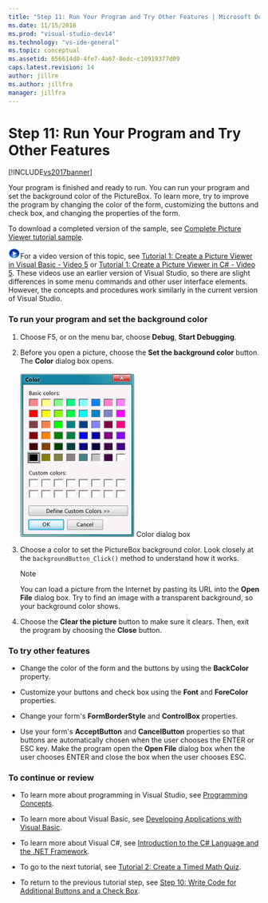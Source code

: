 ```yaml
---
title: "Step 11: Run Your Program and Try Other Features | Microsoft Docs"
ms.date: 11/15/2016
ms.prod: "visual-studio-dev14"
ms.technology: "vs-ide-general"
ms.topic: conceptual
ms.assetid: 656614d0-4fe7-4a67-8edc-c10919377d09
caps.latest.revision: 14
author: jillre
ms.author: jillfra
manager: jillfra
---
```

# Step 11: Run Your Program and Try Other Features
[!INCLUDE[vs2017banner](../includes/vs2017banner.md)]

Your program is finished and ready to run. You can run your program and set the background color of the PictureBox. To learn more, try to improve the program by changing the color of the form, customizing the buttons and check box, and changing the properties of the form.

 To download a completed version of the sample, see [Complete Picture Viewer tutorial sample](http://code.msdn.microsoft.com/Complete-Picture-Viewer-7d91d3a8).

 ![link to video](../data-tools/media/playvideo.gif "PlayVideo")For a video version of this topic, see [Tutorial 1: Create a Picture Viewer in Visual Basic - Video 5](http://go.microsoft.com/fwlink/?LinkId=205216) or [Tutorial 1: Create a Picture Viewer in C# - Video 5](http://go.microsoft.com/fwlink/?LinkId=205206). These videos use an earlier version of Visual Studio, so there are slight differences in some menu commands and other user interface elements. However, the concepts and procedures work similarly in the current version of Visual Studio.

### To run your program and set the background color

1. Choose F5, or on the menu bar, choose **Debug**, **Start Debugging**.

2. Before you open a picture, choose the **Set the background color** button. The **Color** dialog box opens.

     ![Color dialog box](../ide/media/express-colordialog.png "Express_ColorDialog")
Color dialog box

3. Choose a color to set the PictureBox background color. Look closely at the `backgroundButton_Click()` method to understand how it works.

    > [!NOTE]
    > You can load a picture from the Internet by pasting its URL into the **Open File** dialog box. Try to find an image with a transparent background, so your background color shows.

4. Choose the **Clear the picture** button to make sure it clears. Then, exit the program by choosing the **Close** button.

### To try other features

- Change the color of the form and the buttons by using the **BackColor** property.

- Customize your buttons and check box using the **Font** and **ForeColor** properties.

- Change your form's **FormBorderStyle** and **ControlBox** properties.

- Use your form's **AcceptButton** and **CancelButton** properties so that buttons are automatically chosen when the user chooses the ENTER or ESC key. Make the program open the **Open File** dialog box when the user chooses ENTER and close the box when the user chooses ESC.

### To continue or review

- To learn more about programming in Visual Studio, see [Programming Concepts](https://msdn.microsoft.com/library/65c12cca-af4f-4017-886e-2dbc00a189d6).

- To learn more about Visual Basic, see [Developing Applications with Visual Basic](https://msdn.microsoft.com/library/1e1c0c81-6d95-4167-a98b-44b1efb6d25f).

- To learn more about Visual C#, see [Introduction to the C# Language and the .NET Framework](https://msdn.microsoft.com/library/0a2dff4e-cd84-42ff-8141-e89889b24081).

- To go to the next tutorial, see [Tutorial 2: Create a Timed Math Quiz](../ide/tutorial-2-create-a-timed-math-quiz.md).

- To return to the previous tutorial step, see [Step 10: Write Code for Additional Buttons and a Check Box](../ide/step-10-write-code-for-additional-buttons-and-a-check-box.md).
